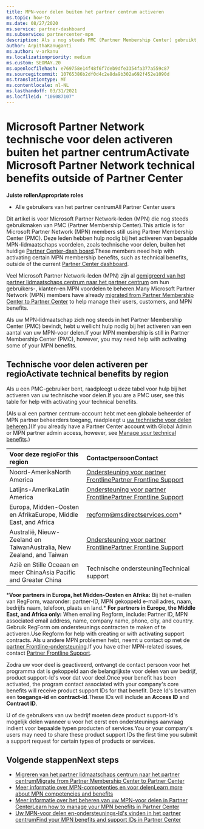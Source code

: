 ```yaml
---
title: MPN-voor delen buiten het partner centrum activeren
ms.topic: how-to
ms.date: 08/27/2020
ms.service: partner-dashboard
ms.subservice: partnercenter-mpn
description: Als u nog steeds PMC (Partner Membership Center) gebruikt, kunt u contact opnemen met wie u de voor delen van technische ondersteuning van MPN kunt activeren en kunt u de ondersteunings-Id's voor voor delen bieden.
author: ArpithaKanuganti
ms.author: v-arkanu
ms.localizationpriority: medium
ms.custom: SEOMAY.20
ms.openlocfilehash: e769758e14f48f6f7deb9dfe3354fa377a559c87
ms.sourcegitcommit: 10765386b2df0d4c2e8da9b302a692f452e1090d
ms.translationtype: MT
ms.contentlocale: nl-NL
ms.lasthandoff: 03/31/2021
ms.locfileid: "106087107"
---
```

# <a name="activate-microsoft-partner-network-technical-benefits-outside-of-partner-center"></a><span data-ttu-id="ae02d-103">Microsoft Partner Network technische voor delen activeren buiten het partner centrum</span><span class="sxs-lookup"><span data-stu-id="ae02d-103">Activate Microsoft Partner Network technical benefits outside of Partner Center</span></span>


<span data-ttu-id="ae02d-104">**Juiste rollen**</span><span class="sxs-lookup"><span data-stu-id="ae02d-104">**Appropriate roles**</span></span>

- <span data-ttu-id="ae02d-105">Alle gebruikers van het partner centrum</span><span class="sxs-lookup"><span data-stu-id="ae02d-105">All Partner Center users</span></span>

<span data-ttu-id="ae02d-106">Dit artikel is voor Microsoft Partner Network-leden (MPN) die nog steeds gebruikmaken van PMC (Partner Membership Center).</span><span class="sxs-lookup"><span data-stu-id="ae02d-106">This article is for Microsoft Partner Network (MPN) members still using Partner Membership Center (PMC).</span></span> <span data-ttu-id="ae02d-107">Deze leden hebben hulp nodig bij het activeren van bepaalde MPN-lidmaatschaps voordelen, zoals technische voor delen, buiten het huidige [Partner Center-dash board](https://partner.microsoft.com/dashboard).</span><span class="sxs-lookup"><span data-stu-id="ae02d-107">These members need help with activating certain MPN membership benefits, such as technical benefits, outside of the current [Partner Center dashboard](https://partner.microsoft.com/dashboard).</span></span>

<span data-ttu-id="ae02d-108">Veel Microsoft Partner Network-leden (MPN) zijn al [gemigreerd van het partner lidmaatschaps centrum naar het partner centrum](prepare-pmc-pc-migration.md) om hun gebruikers-, klanten-en MPN voordelen te beheren.</span><span class="sxs-lookup"><span data-stu-id="ae02d-108">Many Microsoft Partner Network (MPN) members have already [migrated from Partner Membership Center to Partner Center](prepare-pmc-pc-migration.md) to help manage their users, customers, and MPN benefits.</span></span>

<span data-ttu-id="ae02d-109">Als uw MPN-lidmaatschap zich nog steeds in het Partner Membership Center (PMC) bevindt, hebt u wellicht hulp nodig bij het activeren van een aantal van uw MPN-voor delen.</span><span class="sxs-lookup"><span data-stu-id="ae02d-109">If your MPN membership is still in Partner Membership Center (PMC), however, you may need help with activating some of your MPN benefits.</span></span>

## <a name="activate-technical-benefits-by-region"></a><span data-ttu-id="ae02d-110">Technische voor delen activeren per regio</span><span class="sxs-lookup"><span data-stu-id="ae02d-110">Activate technical benefits by region</span></span>

<span data-ttu-id="ae02d-111">Als u een PMC-gebruiker bent, raadpleegt u deze tabel voor hulp bij het activeren van uw technische voor delen.</span><span class="sxs-lookup"><span data-stu-id="ae02d-111">If you are a PMC user, see this table for help with activating your technical benefits.</span></span>

<span data-ttu-id="ae02d-112">(Als u al een partner centrum-account hebt met een globale beheerder of MPN partner beheerders toegang, raadpleegt u [uw technische voor delen beheren](manage-your-partner-network-benefits.md#manage-technical-benefits).)</span><span class="sxs-lookup"><span data-stu-id="ae02d-112">(If you already have a Partner Center account with Global Admin or MPN partner admin access, however, see [Manage your technical benefits](manage-your-partner-network-benefits.md#manage-technical-benefits).)</span></span>

|<span data-ttu-id="ae02d-113">Voor deze regio</span><span class="sxs-lookup"><span data-stu-id="ae02d-113">For this region</span></span>  | <span data-ttu-id="ae02d-114">Contactpersoon</span><span class="sxs-lookup"><span data-stu-id="ae02d-114">Contact</span></span> |
|:--------|:------------|
|<span data-ttu-id="ae02d-115">Noord-Amerika</span><span class="sxs-lookup"><span data-stu-id="ae02d-115">North America</span></span>  | [<span data-ttu-id="ae02d-116">Ondersteuning voor partner Frontline</span><span class="sxs-lookup"><span data-stu-id="ae02d-116">Partner Frontline Support</span></span>](https://partner.microsoft.com/support?issueid=300-0042)  |
|<span data-ttu-id="ae02d-117">Latijns-Amerika</span><span class="sxs-lookup"><span data-stu-id="ae02d-117">Latin America</span></span>  | [<span data-ttu-id="ae02d-118">Ondersteuning voor partner Frontline</span><span class="sxs-lookup"><span data-stu-id="ae02d-118">Partner Frontline Support</span></span>](https://partner.microsoft.com/support?issueid=300-0042)  |
|<span data-ttu-id="ae02d-119">Europa, Midden-Oosten en Afrika</span><span class="sxs-lookup"><span data-stu-id="ae02d-119">Europe, Middle East, and Africa</span></span>  | [regform@msdirectservices.com](mailto:regform@msdirectservices.com)*  |
|<span data-ttu-id="ae02d-120">Australië, Nieuw-Zeeland en Taiwan</span><span class="sxs-lookup"><span data-stu-id="ae02d-120">Australia, New Zealand, and Taiwan</span></span>  | [<span data-ttu-id="ae02d-121">Ondersteuning voor partner Frontline</span><span class="sxs-lookup"><span data-stu-id="ae02d-121">Partner Frontline Support</span></span>](https://partner.microsoft.com/support?issueid=300-0042)  |
|<span data-ttu-id="ae02d-122">Azië en Stille Oceaan en meer China</span><span class="sxs-lookup"><span data-stu-id="ae02d-122">Asia Pacific and Greater China</span></span>  | <span data-ttu-id="ae02d-123">Technische ondersteuning</span><span class="sxs-lookup"><span data-stu-id="ae02d-123">Technical support</span></span>  |

<span data-ttu-id="ae02d-124">\***Voor partners in Europa, het Midden-Oosten en Afrika:** Bij het e-mailen van RegForm, waaronder: partner-ID, MPN gekoppeld e-mail adres, naam, bedrijfs naam, telefoon, plaats en land.</span><span class="sxs-lookup"><span data-stu-id="ae02d-124">\* **For partners in Europe, the Middle East, and Africa only:** When emailing Regform, include: Partner ID, MPN associated email address, name, company name, phone, city, and country.</span></span> <span data-ttu-id="ae02d-125">Gebruik RegForm om ondersteunings contracten te maken of te activeren.</span><span class="sxs-lookup"><span data-stu-id="ae02d-125">Use Regform for help with creating or with activating support contracts.</span></span> <span data-ttu-id="ae02d-126">Als u andere MPN problemen hebt, neemt u contact op met de [partner Frontline-ondersteuning](https://partner.microsoft.com/support?issueid=300-0042).</span><span class="sxs-lookup"><span data-stu-id="ae02d-126">If you have other MPN-related issues, contact [Partner Frontline Support](https://partner.microsoft.com/support?issueid=300-0042).</span></span>

<span data-ttu-id="ae02d-127">Zodra uw voor deel is geactiveerd, ontvangt de contact persoon voor het programma dat is gekoppeld aan de belangrijkste voor delen van uw bedrijf, product support-Id's voor dat voor deel.</span><span class="sxs-lookup"><span data-stu-id="ae02d-127">Once your benefit has been activated, the program contact associated with your company's core benefits will receive product support IDs for that benefit.</span></span> <span data-ttu-id="ae02d-128">Deze Id's bevatten een **toegangs-id** en **contract-id**.</span><span class="sxs-lookup"><span data-stu-id="ae02d-128">These IDs will include an **Access ID** and **Contract ID**.</span></span> 

<span data-ttu-id="ae02d-129">U of de gebruikers van uw bedrijf moeten deze product support-Id's mogelijk delen wanneer u voor het eerst een ondersteunings aanvraag indient voor bepaalde typen producten of services.</span><span class="sxs-lookup"><span data-stu-id="ae02d-129">You or your company's users may need to share these product support IDs the first time you submit a support request for certain types of products or services.</span></span>

## <a name="next-steps"></a><span data-ttu-id="ae02d-130">Volgende stappen</span><span class="sxs-lookup"><span data-stu-id="ae02d-130">Next steps</span></span>

- [<span data-ttu-id="ae02d-131">Migreren van het partner lidmaatschaps centrum naar het partner centrum</span><span class="sxs-lookup"><span data-stu-id="ae02d-131">Migrate from Partner Membership Center to Partner Center</span></span>](prepare-pmc-pc-migration.md)
- [<span data-ttu-id="ae02d-132">Meer informatie over MPN-competenties en voor delen</span><span class="sxs-lookup"><span data-stu-id="ae02d-132">Learn more about MPN competencies and benefits</span></span>](learn-about-competencies.md)
- [<span data-ttu-id="ae02d-133">Meer informatie over het beheren van uw MPN-voor delen in Partner Center</span><span class="sxs-lookup"><span data-stu-id="ae02d-133">Learn how to manage your MPN benefits in Partner Center</span></span>](manage-your-partner-network-benefits.md)
- [<span data-ttu-id="ae02d-134">Uw MPN-voor delen en-ondersteunings-Id's vinden in het partner centrum</span><span class="sxs-lookup"><span data-stu-id="ae02d-134">Find your MPN benefits and support IDs in Partner Center</span></span>](mpn-find-benefits.md)
